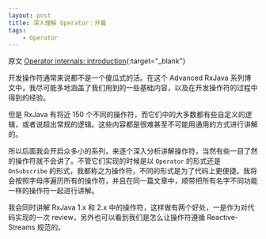 ```yaml
---
layout: post
title: 深入理解 Operator：开篇
tags:
    - Operator
---
```


原文 [Operator internals: introduction](http://akarnokd.blogspot.com/2015/10/operator-internals-introduction.html){:target="_blank"}

开发操作符通常来说都不是一个傻瓜式的活。在这个 Advanced RxJava 系列博文中，我尽可能多地涵盖了我们用到的一些基础内容，以及在开发操作符的过程中得到的经验。

但是 RxJava 有将近 150 个不同的操作符，而它们中的大多数都有些自定义的逻辑，或者说超出常规的逻辑。这些内容都是很难甚至不可能用通用的方式进行讲解的。

所以后面我会开启众多小的系列，来逐个深入分析讲解操作符，当然有些一目了然的操作符就不会讲了。不管它们实现的时候是以 `Operator` 的形式还是 `OnSubscribe` 的形式，我都称之为操作符，不同的形式是为了代码上更便捷。我将会按照字母序遍历所有的操作符，并且在同一篇文章中，顺带把所有名字不同功能一样的操作符一起进行讲解。

我会同时讲解 RxJava 1.x 和 2.x 中的操作符，这样做有两个好处，一是作为对代码实现的一次 review，另外也可以看到我们是怎么让操作符遵循 Reactive-Streams 规范的。
